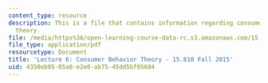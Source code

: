 ```yaml
---
content_type: resource
description: This is a file that contains information regarding consumer behavior
  theory.
file: /media/https%3A/open-learning-course-data-rc.s3.amazonaws.com/15-810-marketing-management-analytics-frameworks-and-applications-fall-2015/4350eb0585a8e2e0ab7545dd5bf05684_MIT15_810F15_L6_CnsumrPsyc.pdf
file_type: application/pdf
resourcetype: Document
title: 'Lecture 6: Consumer Behavior Theory - 15.810 Fall 2015'
uid: 4350eb05-85a8-e2e0-ab75-45dd5bf05684
---
```

